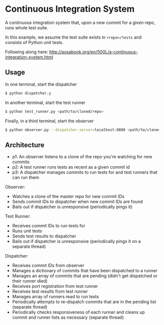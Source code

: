 # Continuous Integration System

A continuous integration system that, upon a new commit for a given repo, runs whole test suite.

In this example, we assume the test suite exists in `<repo>/tests` and consists of Python unit tests.

Following along here: http://aosabook.org/en/500L/a-continuous-integration-system.html

## Usage

In one terminal, start the dispatcher

```bash
$ python dispatcher.y
```

In another terminal, start the test runner

```bash
$ python test_runner.py <path/to/cloned/repo>
```

Finally, in a third terminal, start the observer

```bash
$ python observer.py --dispatcher-server=localhost:8888 <path/to/cloned/repo>
```

## Architecture

- p1: An observer listens to a clone of the repo you're watching for new commits
- p2: A test runner runs tests as recent as a given commit id
- p3: A dispatcher manages commits to run tests for and test runners that can run them

Observer:

- Watches a clone of the master repo for new commit IDs
- Sends commit IDs to dispatcher when new commit IDs are found
- Bails out if dispatcher is unresponsive (periodically pings it)

Test Runner:

- Receives commit IDs to run tests for
- Runs unit tests
- Sends test results to dispatcher
- Bails out if dispatcher is unresponsive (periodically pings it on a separate thread)

Dispatcher:

- Receives commit IDs from observer
- Manages a dictionary of commits that have been dispatched to a runner
- Manages an array of commits that are pending (didn't get dispatched or their runner died)
- Receives port registration from test runner
- Receives test results from test runner
- Manages array of runners read to run tests
- Periodically attempts to re-dispatch commits that are in the pending list (separate thread)
- Periodically checks responsiveness of each runner and cleans up commit and runner lists as necessary (separate thread)